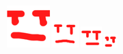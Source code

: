 ![test](https://github.com/Terafy/Terafy/blob/main/assets/Новый%20проект%20(11).png)
![test](https://github.com/Terafy/Terafy/blob/main/assets/Новый%20проект%20(12).png)
![test](https://github.com/Terafy/Terafy/blob/main/assets/Новый%20проект%20(14).png)
![test](https://github.com/Terafy/Terafy/blob/main/assets/Новый%20проект%20(13).png)
